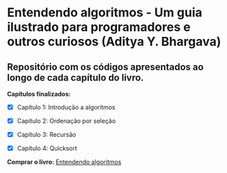 # Entendendo algoritmos - Um guia ilustrado para programadores e outros curiosos (Aditya Y. Bhargava)

## Repositório com os códigos apresentados ao longo de cada capítulo do livro.


**Capítulos finalizados:**
- [x] Capítulo 1: Introdução a algoritmos
- [x] Capítulo 2: Ordenação por seleção
- [x] Capítulo 3: Recursão
- [x] Capítulo 4: Quicksort


 **Comprar o livro:** [Entendendo algoritmos](https://www.submarino.com.br/produto/132163776/livro-entendendo-algoritmos?WT.srch=1&acc=d47a04c6f99456bc289220d5d0ff208d&epar=bp_pl_00_go_g35177&gclid=CjwKCAjw9r-DBhBxEiwA9qYUpUSKeeFhsvx4FqpjAZ7NMNuanzu2LJ3MEGKUZtHufN8K2ZoFLnKJ3RoCbFAQAvD_BwE&i=561e53416ed24cafb5322074&o=5bea1be6ebb19ac62ce2a239&opn=XMLGOOGLE&sellerid=03)